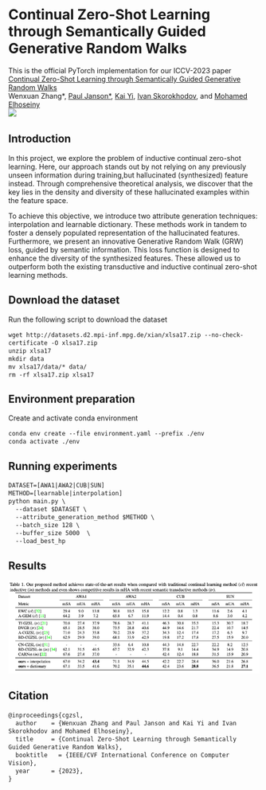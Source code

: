 # Continual Zero-Shot Learning through Semantically Guided Generative Random Walks
This is the official PyTorch implementation for our ICCV-2023 paper\
[Continual Zero-Shot Learning through Semantically Guided Generative Random Walks ](https://arxiv.org/abs/2308.XXXXX)\
Wenxuan Zhang*, [Paul Janson*](https://pauljanson002.github.io/), [Kai Yi](https://kaiyi.me/), [Ivan Skorokhodov](https://universome.github.io/), and [Mohamed Elhoseiny](https://www.mohamed-elhoseiny.com/) \
<a href='https://arxiv.org/abs/2308.XXXXX'><img src='https://img.shields.io/badge/arXiv-2308.XXXXX-red'></a> 

## Introduction
In this project, we explore the problem of inductive continual zero-shot learning.  Here, our approach stands out by not relying on any previously unseen information during training,but hallucinated (synthesized) feature instead. Through comprehensive theoretical analysis, we discover that the key lies in the density and diversity of these hallucinated examples within the feature space. 

To achieve this objective, we introduce two attribute generation techniques: interpolation and learnable dictionary. These methods work in tandem to foster a densely populated representation of the hallucinated features. Furthermore, we present an innovative Generative Random Walk (GRW) loss, guided by semantic information. This loss function is designed to enhance the diversity of the synthesized features. These allowed us to outperform both the existing transductive and inductive continual zero-shot learning methods. 

## Download the dataset
Run the following script to download the dataset
```angular2html
wget http://datasets.d2.mpi-inf.mpg.de/xian/xlsa17.zip --no-check-certificate -O xlsa17.zip
unzip xlsa17
mkdir data
mv xlsa17/data/* data/
rm -rf xlsa17.zip xlsa17
```

## Environment preparation
Create and activate conda environment
```angular2html
conda env create --file environment.yaml --prefix ./env
conda activate ./env
```


## Running experiments 

```angular2html
DATASET=[AWA1|AWA2|CUB|SUN]
METHOD=[learnable|interpolation]
python main.py \
  --dataset $DATASET \
  --attribute_generation_method $METHOD \
  --batch_size 128 \
  --buffer_size 5000  \
  --load_best_hp
```



## Results
<img src="results.png">

## Citation
```
@inproceedings{cgzsl,
  author    = {Wenxuan Zhang and Paul Janson and Kai Yi and Ivan Skorokhodov and Mohamed Elhoseiny},
  title     = {Continual Zero-Shot Learning through Semantically Guided Generative Random Walks},
  booktitle   = {IEEE/CVF International Conference on Computer Vision},
  year      = {2023},
}
```
